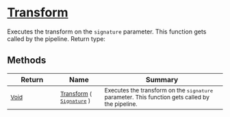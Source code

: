 # [Transform](./ITransformation-100663461.md)

Executes the transform on the `signature` parameter.  This function gets called by the pipeline.
Return type:
## Methods

| Return | Name | Summary | 
| --- | --- | --- | 
| <sub>[Void](https://docs.microsoft.com/en-us/dotnet/api/System.Void)</sub><img width=200/>| <sub>[Transform](./ITransformation-100663461.md) ( [`Signature`](./../Signature.md) )</sub>| <sub>Executes the transform on the `signature` parameter.  This function gets called by the pipeline.</sub><img width=200/>| <br>


